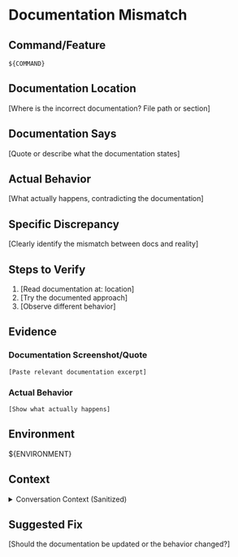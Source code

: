 # Documentation Mismatch

## Command/Feature
`${COMMAND}`

## Documentation Location
[Where is the incorrect documentation? File path or section]

## Documentation Says
[Quote or describe what the documentation states]

## Actual Behavior
[What actually happens, contradicting the documentation]

## Specific Discrepancy
[Clearly identify the mismatch between docs and reality]

## Steps to Verify
1. [Read documentation at: location]
2. [Try the documented approach]
3. [Observe different behavior]

## Evidence
### Documentation Screenshot/Quote
```
[Paste relevant documentation excerpt]
```

### Actual Behavior
```
[Show what actually happens]
```

## Environment
${ENVIRONMENT}

## Context
<details>
<summary>Conversation Context (Sanitized)</summary>

```
${SANITIZED_CONTEXT}
```
</details>

## Suggested Fix
[Should the documentation be updated or the behavior changed?]